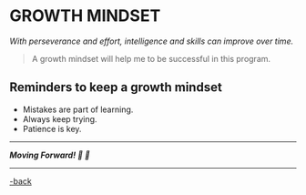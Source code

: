 # GROWTH MINDSET

*With perseverance and effort, intelligence and skills can improve over time.*

> A growth mindset will help me to be successful in this program.

## Reminders to keep a growth mindset

* Mistakes are part of learning.
* Always keep trying.
* Patience is key.

---

***Moving Forward! 💪 🧠***

---

[-back](https://alexriverau.github.io/reading-notes/code102)
